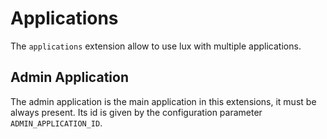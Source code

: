 # Applications

The ``applications`` extension allow to use lux with multiple applications.

## Admin Application

The admin application is the main application in this extensions, it must be always present.
Its id is given by the configuration parameter ``ADMIN_APPLICATION_ID``.
